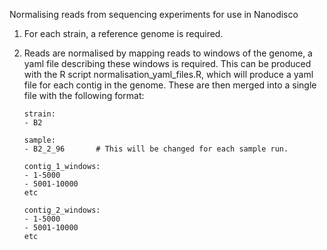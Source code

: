Normalising reads from sequencing experiments for use in Nanodisco 

1. For each strain, a reference genome is required. 

2. Reads are normalised by mapping reads to windows of the genome, a yaml file describing these windows is required. 
    This can be produced with the R script normalisation_yaml_files.R, which will produce a yaml file for each contig
    in the genome. These are then merged into a single file with the following format:
    
    ```
    strain:
    - B2

    sample:
    - B2_2_96       # This will be changed for each sample run. 

    contig_1_windows:
    - 1-5000
    - 5001-10000
    etc

    contig_2_windows:
    - 1-5000
    - 5001-10000
    etc
    ```